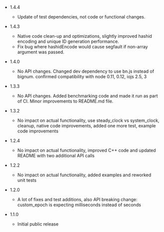 - 1.4.4
    - Update of test dependencies, not code or functional changes.

- 1.4.3
    - Native code clean-up and optimizations, slightly improved hashid encoding and unique ID generation performance.
    - Fix bug where hashidEncode would cause segfault if non-array argument was passed.

- 1.4.0
    - No API changes. Changed dev dependency to use bn.js instead of bignum. confirmed compatibility with node 0.11, 0.12, iojs 2.5, 3

- 1.3.3
    - No API changes. Added benchmarking code and made it run as part of CI. Minor improvements to README.md file.

- 1.3.2
    - No impact on actual functionality, use steady_clock vs system_clock, cleanup, native code improvements, added one more test, example code improvements

- 1.2.4
    - No impact on actual functionality, improved C++ code and updated README with two additional API calls

- 1.2.2
    - No impact on actual functionality, added examples and reworked unit tests

- 1.2.0
    - A lot of fixes and test additions, also API breaking change: custom_epoch is expecting milliseconds instead of seconds

- 1.1.0
    - Initial public release
